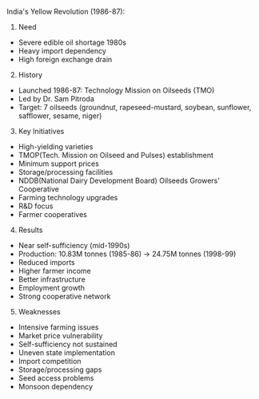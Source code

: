 

India's Yellow Revolution (1986-87):

1. Need
- Severe edible oil shortage 1980s
- Heavy import dependency
- High foreign exchange drain

2. History
- Launched 1986-87: Technology Mission on Oilseeds (TMO)
- Led by Dr. Sam Pitroda
- Target: 7 oilseeds (groundnut, rapeseed-mustard, soybean, sunflower, safflower, sesame, niger)

3. Key Initiatives
- High-yielding varieties
- TMOP(Tech. Mission on Oilseed and Pulses) establishment
- Minimum support prices
- Storage/processing facilities
- NDDB(National Dairy Development Board) Oilseeds Growers' Cooperative
- Farming technology upgrades
- R&D focus
- Farmer cooperatives

4. Results
- Near self-sufficiency (mid-1990s)
- Production: 10.83M tonnes (1985-86) → 24.75M tonnes (1998-99)
- Reduced imports
- Higher farmer income
- Better infrastructure
- Employment growth
- Strong cooperative network

5. Weaknesses
- Intensive farming issues
- Market price vulnerability
- Self-sufficiency not sustained
- Uneven state implementation
- Import competition
- Storage/processing gaps
- Seed access problems
- Monsoon dependency